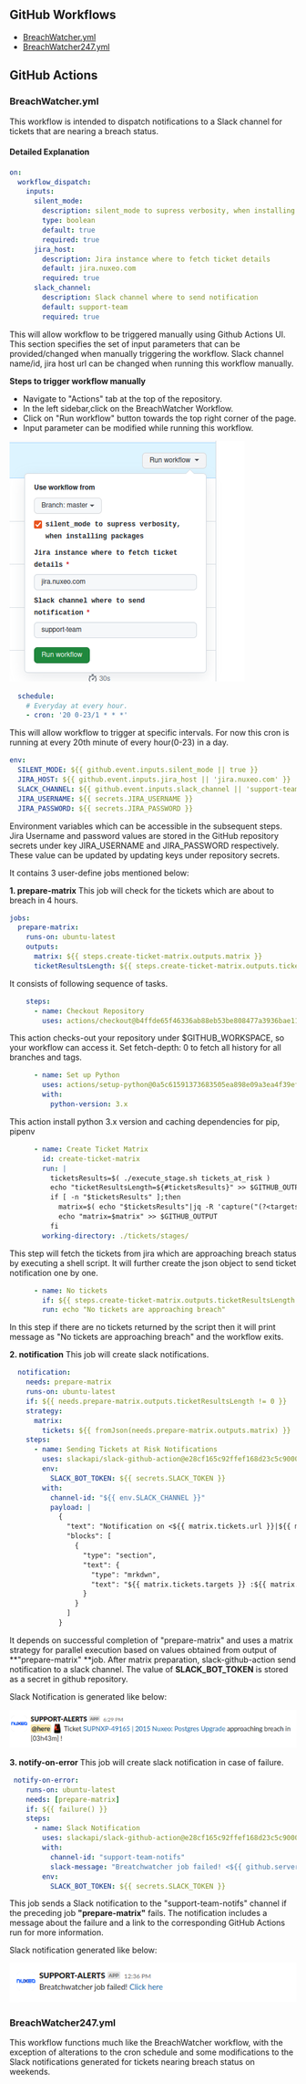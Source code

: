 ## GitHub Workflows
- [BreachWatcher.yml](#BreachWatcheryml)
- [BreachWatcher247.yml](#BreachWatcheryml)
## GitHub Actions

### BreachWatcher.yml

This workflow is intended to dispatch notifications to a Slack channel for tickets that are nearing a breach status.

#### Detailed Explanation
```yaml
on:
  workflow_dispatch:
    inputs:
      silent_mode:
        description: silent_mode to supress verbosity, when installing packages
        type: boolean
        default: true
        required: true
      jira_host:
        description: Jira instance where to fetch ticket details
        default: jira.nuxeo.com
        required: true
      slack_channel:
        description: Slack channel where to send notification
        default: support-team
        required: true
```
This will allow workflow to be triggered manually using Github Actions UI. This section specifies the set of input parameters that can be provided/changed when manually triggering the workflow. Slack channel name/id, jira host url can be changed when running this workflow manually.

**Steps to trigger workflow manually**

-  Navigate to "Actions" tab at the top of the repository.
-  In the left sidebar,click on the BreachWatcher Workflow. 
-  Click on "Run workflow" button towards the top right corner of the page. 
-  Input parameter can be modified while running this workflow.

![BreachWatcher Workflow Manual Trigger](./BreachWatcher_manual_trigger.png)

```yml
  schedule:
    # Everyday at every hour.
    - cron: '20 0-23/1 * * *'
```
This will allow workflow to trigger at specific intervals. For now this cron is running at every 20th minute of every hour(0-23) in a day.

```yml
env:
  SILENT_MODE: ${{ github.event.inputs.silent_mode || true }}
  JIRA_HOST: ${{ github.event.inputs.jira_host || 'jira.nuxeo.com' }}
  SLACK_CHANNEL: ${{ github.event.inputs.slack_channel || 'support-team' }}
  JIRA_USERNAME: ${{ secrets.JIRA_USERNAME }}
  JIRA_PASSWORD: ${{ secrets.JIRA_PASSWORD }}
```
Environment variables which can be accessible in the subsequent steps. Jira Username and password values are stored in the GitHub repository secrets under key JIRA_USERNAME and JIRA_PASSWORD respectively. These value can be updated by updating keys under repository secrets.

It contains 3 user-define jobs mentioned below:

**1. prepare-matrix**
This job will check for the tickets which are about to breach in 4 hours. 

```yml
jobs:
  prepare-matrix:
    runs-on: ubuntu-latest
    outputs:
      matrix: ${{ steps.create-ticket-matrix.outputs.matrix }}
      ticketResultsLength: ${{ steps.create-ticket-matrix.outputs.ticketResultsLength }}
```
It consists of following sequence of tasks.

```yml
    steps:
      - name: Checkout Repository
        uses: actions/checkout@b4ffde65f46336ab88eb53be808477a3936bae11 # v4.1.1
```
This action checks-out your repository under $GITHUB_WORKSPACE, so your workflow can access it. Set fetch-depth: 0 to fetch all history for all branches and tags.

```yml
      - name: Set up Python
        uses: actions/setup-python@0a5c61591373683505ea898e09a3ea4f39ef2b9c # v5.0.0
        with:
          python-version: 3.x
```
This action install python 3.x version and caching dependencies for pip, pipenv
```yml
      - name: Create Ticket Matrix
        id: create-ticket-matrix
        run: |
          ticketsResults=$( ./execute_stage.sh tickets_at_risk )
          echo "ticketResultsLength=${#ticketsResults}" >> $GITHUB_OUTPUT
          if [ -n "$ticketsResults" ];then
            matrix=$( echo "$ticketsResults"|jq -R 'capture("(?<targets>@here) :(?<alert>.*?): <(?<url>[^ ]+)> (?<title>.*) :[^w]+ (?<duration>.*)")' | jq -sc )
            echo "matrix=$matrix" >> $GITHUB_OUTPUT
          fi
        working-directory: ./tickets/stages/
```
This step will fetch the tickets from jira which are approaching breach status by executing a shell script. It will further create the json object to send ticket notification one by one.
```yml
      - name: No tickets
        if: ${{ steps.create-ticket-matrix.outputs.ticketResultsLength == 0  }}
        run: echo "No tickets are approaching breach"
```
In this step if there are no tickets returned by the script then it will print message as "No tickets are approaching breach" and the workflow exits.

**2. notification** This job will create slack notifications.

```yml
  notification:
    needs: prepare-matrix
    runs-on: ubuntu-latest
    if: ${{ needs.prepare-matrix.outputs.ticketResultsLength != 0 }}
    strategy:
      matrix:
        tickets: ${{ fromJson(needs.prepare-matrix.outputs.matrix) }}
    steps:
      - name: Sending Tickets at Risk Notifications
        uses: slackapi/slack-github-action@e28cf165c92ffef168d23c5c9000cffc8a25e117 # v1.24.0
        env:
          SLACK_BOT_TOKEN: ${{ secrets.SLACK_TOKEN }}
        with:
          channel-id: "${{ env.SLACK_CHANNEL }}"
          payload: |
            {
              "text": "Notification on <${{ matrix.tickets.url }}|${{ matrix.tickets.title }}> breach status",
              "blocks": [
                {
                  "type": "section",
                  "text": {
                    "type": "mrkdwn",
                    "text": "${{ matrix.tickets.targets }} :${{ matrix.tickets.alert }}: Ticket <${{ matrix.tickets.url }} | ${{ matrix.tickets.title }}> approaching breach in ${{ matrix.tickets.duration }} !"
                  }
                }
              ]
            }
```
It depends on successful completion of "prepare-matrix" and uses a matrix strategy for parallel execution based on values obtained from output of **"prepare-matrix" **job. After matrix preparation, slack-github-action send notification to a slack channel. The value of **SLACK_BOT_TOKEN** is stored as a secret in github repository.

Slack Notification is generated like below:

![Slack Notification](./BW_slack_notif.png)

**3.  notify-on-error** This job will create slack notification in case of failure.

```yml
 notify-on-error:
    runs-on: ubuntu-latest
    needs: [prepare-matrix]
    if: ${{ failure() }}
    steps:
      - name: Slack Notification
        uses: slackapi/slack-github-action@e28cf165c92ffef168d23c5c9000cffc8a25e117
        with:
          channel-id: "support-team-notifs"
          slack-message: "Breatchwatcher job failed! <${{ github.server_url }}/${{ github.repository }}/actions/runs/${{ github.run_id }}|Click here>"
        env:
          SLACK_BOT_TOKEN: ${{ secrets.SLACK_TOKEN }}
```
This job sends a Slack notification to the "support-team-notifs" channel if the preceding job **"prepare-matrix"** fails. The notification includes a message about the failure and a link to the corresponding GitHub Actions run for more information.

Slack notification generated like below:

![Slack Failed Notification](./BW_slack_failed_notif.png)

### BreachWatcher247.yml

This workflow functions much like the BreachWatcher workflow, with the exception of alterations to the cron schedule and some modifications to the Slack notifications generated for tickets nearing breach status on weekends.
